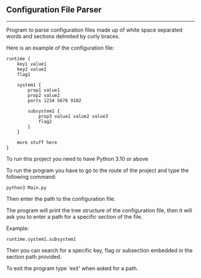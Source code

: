 ## Configuration File Parser
***

Program to parse configuration files made up of white space separated words and
sections delimited by curly braces. 

Here is an example of the configuration file:

```
runtime {
    key1 value1
    key2 value2
    flag1
    
    system1 {
        prop1 value1
        prop2 value2
        ports 1234 5678 9102
        
        subsystem1 {
            prop3 value1 value2 value3
            flag2
        }
    }
    
    more stuff here
}
```

To run this project you need to have Python 3.10 or above

To run the program you have to go to the route of the project and type the following command:

```
python3 Main.py
```

Then enter the path to the configuration file.

The program will print the tree structure of the configuration file,
then it will ask you to enter a path for a specific section of the file.

Example:

```
runtime.system1.subsystem1
```

Then you can search for a specific key, flag or subsection 
embedded in the section path provided.

To exit the program type 'exit' when asked for a path.